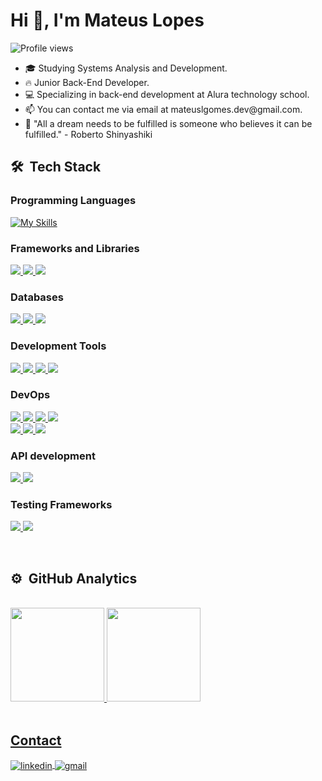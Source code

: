 <h1 align="left">Hi 👋, I'm Mateus Lopes</h1>

<p align="left"> <img src="https://komarev.com/ghpvc/?username=mateuslgomes&color=yellow" alt="Profile views" /> </p> 

<ul>
  <li>🎓 Studying Systems Analysis and Development.</li>
  <li>🔥 Junior Back-End Developer.</li>
  <li>💻 Specializing in back-end development at Alura technology school.</li>
  <li>📫 You can contact me via email at mateuslgomes.dev@gmail.com.</li>
  <li>🔭 "All a dream needs to be fulfilled is someone who believes it can be fulfilled." - Roberto Shinyashiki</li>
</ul>

<h2>🛠 &nbsp;Tech Stack</h2>

<h3>Programming Languages</h3>

[![My Skills](https://skillicons.dev/icons?i=java,python,javascript,&theme=dark)](https://skillicons.dev)



<h3>Frameworks and Libraries</h3>
<p>
  <a href="https://github.com/mateuslgomes>
    <img src="https://img.shields.io/badge/-Spring-6DB33F?style=flat-square&logo=spring&logoColor=black">
  </a>
  <a href="https://github.com/mateuslgomes">
    <img src="https://img.shields.io/badge/-Flask-000000?style=flat-square&logo=flask&logoColor=white">
  </a>
  <a href="https://github.com/mateuslgomes">
    <img src="https://img.shields.io/badge/-Django-092E20?style=flat-square&logo=django&logoColor=black">
  </a>
  <a href="https://github.com/mateuslgomes">
    <img src="https://img.shields.io/badge/-React-61DAFB?style=flat-square&logo=react&logoColor=black">
  </a>
</p>

<h3>Databases</h3>
<p>
  <a href="https://github.com/mateuslgomes">
    <img src="https://img.shields.io/badge/-PostgreSQL-336791?style=flat-square&logo=postgresql&logoColor=black">
  </a>
  <a href="https://github.com/mateuslgomes">
    <img src="https://img.shields.io/badge/-MySQL-4479A1?style=flat-square&logo=mysql&logoColor=black">
  </a>
  <a href="https://github.com/mateuslgomes">
    <img src="https://img.shields.io/badge/-Oracle-F80000?style=flat-square&logo=oracle&logoColor=black">
  </a>
</p>

<h3>Development Tools</h3>

<p>
  <a href="https://code.visualstudio.com/">
    <img src="https://img.shields.io/badge/-VSCode-blue?style=flat&logo=visual-studio-code&logoColor=black">
  </a>
  <a href="https://www.jetbrains.com/idea/">
    <img src="https://img.shields.io/badge/-IntelliJ%20IDEA-blue?style=flat&logo=intellij-idea&logoColor=black">
  </a>
  <a href="https://www.jetbrains.com/pycharm/">
    <img src="https://img.shields.io/badge/-PyCharm-blue?style=flat&logo=pycharm&logoColor=black">
  </a>
  <a href="https://www.eclipse.org/ide/">
    <img src="https://img.shields.io/badge/-Eclipse-blue?style=flat&logo=eclipse-ide&logoColor=black">
  </a>
</p>

<h3>DevOps</h3>
<p>
  <a href="https://www.rabbitmq.com/">
    <img src="https://img.shields.io/badge/-RabbitMQ-FF6600?style=flat-square&logo=rabbitmq&logoColor=white">
  </a>
  <a href="https://github.com/">
    <img src="https://img.shields.io/badge/-GitHub-181717?style=flat-square&logo=github&logoColor=white">
  </a>
  <a href="https://git-scm.com/">
    <img src="https://img.shields.io/badge/-Git-F05032?style=flat-square&logo=git&logoColor=white">
  </a>
  <a href="https://maven.apache.org/">
    <img src="https://img.shields.io/badge/-Maven-C71A36?style=flat-square&logo=apache-maven&logoColor=white">
  </a>
  <br>
  <a href="https://trello.com">
    <img src="https://img.shields.io/badge/-Kanban-blue?style=flat-square&logo=react&logoColor=black">
  </a>
  <a href="https://www.heroku.com/">
    <img src="https://img.shields.io/badge/-Heroku-430098?style=flat-square&logo=heroku&logoColor=white">
  </a>
  <a href="https://www.docker.com/">
    <img src="https://img.shields.io/badge/-Docker-2496ED?style=flat-square&logo=docker&logoColor=white">
  </a>                                                                                                      
</p>

<h3>API development</h3>

<p>
  <a href="https://insomnia.rest/">
    <img src="https://img.shields.io/badge/-Insomnia-5849BE?style=flat-square&logo=insomnia&logoColor=white">
  </a>
  <a href="https://www.postman.com/">
    <img src="https://img.shields.io/badge/-Postman-FF6C37?style=flat-square&logo=postman&logoColor=white">
  </a>
</p>

<h3>Testing Frameworks</h3>
<p>
  <a href="https://junit.org/junit5/">
    <img src="https://img.shields.io/badge/-JUnit-blue?style=flat&logo=junit5&logoColor=black">
  </a>
  <a href="https://www.selenium.dev/">
    <img src="https://img.shields.io/badge/-Selenium-43B02A?style=flat&logo=selenium&logoColor=black">
  </a>
</p>

<br>

## ⚙️ &nbsp;GitHub Analytics

<div style="display: inline_block"><br>
    <a href="https://github.com/mateuslgomes">
    <img height="150em" src="https://github-readme-stats.vercel.app/api?username=mateuslgomes&show_icons=true&theme=radical"/>
    <img height="150em" src="https://github-readme-stats.vercel.app/api/top-langs/?username=mateuslgomes&layout=compact&theme=radical"/>
</div>

<br>
  
## Contact

<a href="https://linkedin.com/in/mateuslgomes" target="_blank">
  <img align="center" src="https://img.shields.io/badge/-mateuslgomes-05122A?style=flat&logo=linkedin" alt="linkedin"/>
</a>

<a href="mailto:mateuslgomes.dev@gmail.com" target="_blank">
 <img align="center" src="https://img.shields.io/badge/-mateuslgomes-05122A?style=flat&logo=gmail" alt="gmail"/>
</a>

